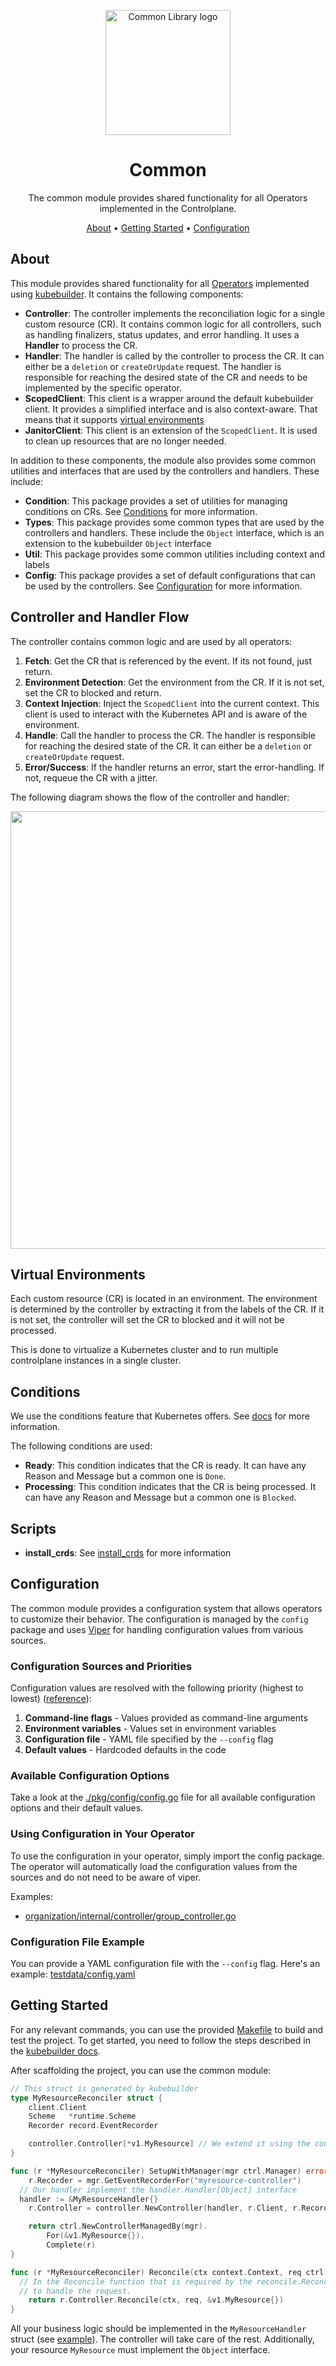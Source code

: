 <!--
Copyright 2025 Deutsche Telekom IT GmbH

SPDX-License-Identifier: Apache-2.0
-->

<p align="center">
  <img src="./docs/icon.jpeg" alt="Common Library logo" width="200">
  <h1 align="center">Common</h1>
</p>

<p align="center">
  The common module provides shared functionality for all Operators implemented in the Controlplane.
</p>

<p align="center">
  <a href="#about">About</a> •
  <a href="#getting-started">Getting Started</a> •
  <a href="#configuration">Configuration</a>
</p>


## About

This module provides shared functionality for all [Operators](https://kubernetes.io/docs/concepts/extend-kubernetes/operator/) implemented using [kubebuilder](https://github.com/kubernetes-sigs/kubebuilder).
It contains the following components:

- **Controller**: The controller implements the reconciliation logic for a single custom resource (CR). It contains common logic for all controllers, such as handling finalizers, status updates, and error handling. It uses a **Handler** to process the CR.
- **Handler**: The handler is called by the controller to process the CR. It can either be a `deletion` or `createOrUpdate` request. The handler is responsible for reaching the desired state of the CR and needs to be implemented by the specific operator.
- **ScopedClient**: This client is a wrapper around the default kubebuilder client. It provides a simplified interface and is also context-aware. That means that it supports [virtual environments](#virtual-environments)
- **JanitorClient**: This client is an extension of the `ScopedClient`. It is used to clean up resources that are no longer needed.

In addition to these components, the module also provides some common utilities and interfaces that are used by the controllers and handlers. These include:

- **Condition**: This package provides a set of utilities for managing conditions on CRs. See [Conditions](#conditions) for more information.
- **Types**: This package provides some common types that are used by the controllers and handlers. These include the `Object` interface, which is an extension to the kubebuilder `Object` interface
- **Util**: This package provides some common utilities including context and labels
- **Config**: This package provides a set of default configurations that can be used by the controllers. See [Configuration](#configuration) for more information.

## Controller and Handler Flow

The controller contains common logic and are used by all operators:

1. **Fetch**: Get the CR that is referenced by the event. If its not found, just return.
2. **Environment Detection**: Get the environment from the CR. If it is not set, set the CR to blocked and return.
3. **Context Injection**: Inject the `ScopedClient` into the current context. This client is used to interact with the Kubernetes API and is aware of the environment.
4. **Handle**: Call the handler to process the CR. The handler is responsible for reaching the desired state of the CR. It can either be a `deletion` or `createOrUpdate` request.
5. **Error/Success**: If the handler returns an error, start the error-handling. If not, requeue the CR with a jitter.


The following diagram shows the flow of the controller and handler:

<div align="center">
    <img width="800" height="700" src="docs/overview.drawio.svg" />
</div>

## Virtual Environments

Each custom resource (CR) is located in an environment. The environment is determined by the controller by extracting it from the labels of the CR. If it is not set, the controller will set the CR to blocked and it will not be processed. 

This is done to virtualize a Kubernetes cluster and to run multiple controlplane instances in a single cluster.

## Conditions 

We use the conditions feature that Kubernetes offers. See [docs](https://github.com/kubernetes/community/blob/master/contributors/devel/sig-architecture/api-conventions.md#typical-status-properties) for more information.

The following conditions are used:

- **Ready**: This condition indicates that the CR is ready. It can have any Reason and Message but a common one is `Done`.
- **Processing**: This condition indicates that the CR is being processed. It can have any Reason and Message but a common one is `Blocked`.


## Scripts

- **install_crds**: See [install_crds](scripts/install_crds/README.md) for more information


## Configuration

The common module provides a configuration system that allows operators to customize their behavior. The configuration is managed by the `config` package and uses [Viper](https://github.com/spf13/viper) for handling configuration values from various sources.

### Configuration Sources and Priorities

Configuration values are resolved with the following priority (highest to lowest) ([reference](https://github.com/spf13/viper?tab=readme-ov-file#why-viper)):

1. **Command-line flags** - Values provided as command-line arguments
2. **Environment variables** - Values set in environment variables
3. **Configuration file** - YAML file specified by the `--config` flag
4. **Default values** - Hardcoded defaults in the code

### Available Configuration Options

Take a look at the [./pkg/config/config.go](./pkg/config/config.go) file for all available configuration options and their default values.

### Using Configuration in Your Operator

To use the configuration in your operator, simply import the config package. 
The operator will automatically load the configuration values from the sources and do not need to be aware of viper.

Examples: 
* [organization/internal/controller/group_controller.go](../organization/internal/controller/group_controller.go)



### Configuration File Example

You can provide a YAML configuration file with the `--config` flag. Here's an example: [testdata/config.yaml](./pkg/config/testdata/config.yaml)

## Getting Started

For any relevant commands, you can use the provided [Makefile](./Makefile) to build and test the project.
To get started, you need to follow the steps described in the [kubebuilder docs](https://book.kubebuilder.io/getting-started).

After scaffolding the project, you can use the common module:

```go
// This struct is generated by kubebuilder
type MyResourceReconciler struct {
	client.Client
	Scheme   *runtime.Scheme
	Recorder record.EventRecorder

	controller.Controller[*v1.MyResource] // We extend it using the controller
}

func (r *MyResourceReconciler) SetupWithManager(mgr ctrl.Manager) error {
	r.Recorder = mgr.GetEventRecorderFor("myresource-controller")
  // Our handler implement the handler.Handler[Object] interface
  handler := &MyResourceHandler{}
	r.Controller = controller.NewController(handler, r.Client, r.Recorder) 

	return ctrl.NewControllerManagedBy(mgr).
		For(&v1.MyResource{}).
		Complete(r)
}

func (r *MyResourceReconciler) Reconcile(ctx context.Context, req ctrl.Request) (ctrl.Result, error) {
  // In the Reconcile function that is required by the reconcile.Reconciler interface, we call the controller
  // to handle the request.
	return r.Controller.Reconcile(ctx, req, &v1.MyResource{})
}
```

All your business logic should be implemented in the `MyResourceHandler` struct (see [example](./pkg/handler/nop.go)). The controller will take care of the rest.
Additionally, your resource `MyResource` must implement the `Object` interface. 

